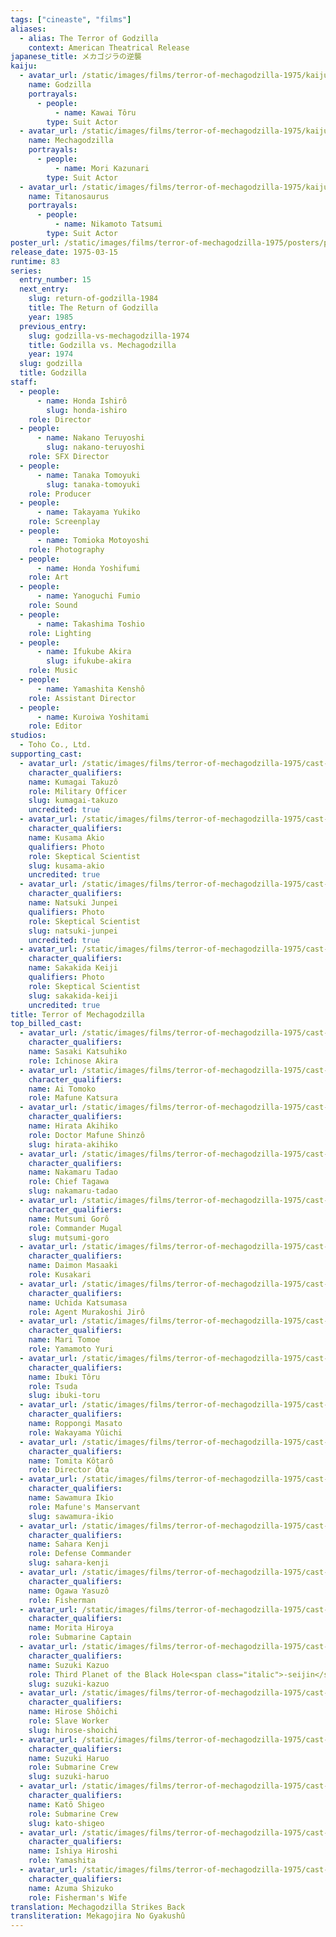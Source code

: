 ```yaml
---
tags: ["cineaste", "films"]
aliases:
  - alias: The Terror of Godzilla
    context: American Theatrical Release
japanese_title: メカゴジラの逆襲
kaiju:
  - avatar_url: /static/images/films/terror-of-mechagodzilla-1975/kaiju-avatars/toru-kawai-0.webp
    name: Godzilla
    portrayals:
      - people:
          - name: Kawai Tôru
        type: Suit Actor
  - avatar_url: /static/images/films/terror-of-mechagodzilla-1975/kaiju-avatars/kazunari-mori-0.webp
    name: Mechagodzilla
    portrayals:
      - people:
          - name: Mori Kazunari
        type: Suit Actor
  - avatar_url: /static/images/films/terror-of-mechagodzilla-1975/kaiju-avatars/tatsumi-nikamoto-0.webp
    name: Titanosaurus
    portrayals:
      - people:
          - name: Nikamoto Tatsumi
        type: Suit Actor
poster_url: /static/images/films/terror-of-mechagodzilla-1975/posters/poster.webp
release_date: 1975-03-15
runtime: 83
series:
  entry_number: 15
  next_entry:
    slug: return-of-godzilla-1984
    title: The Return of Godzilla
    year: 1985
  previous_entry:
    slug: godzilla-vs-mechagodzilla-1974
    title: Godzilla vs. Mechagodzilla
    year: 1974
  slug: godzilla
  title: Godzilla
staff:
  - people:
      - name: Honda Ishirô
        slug: honda-ishiro
    role: Director
  - people:
      - name: Nakano Teruyoshi
        slug: nakano-teruyoshi
    role: SFX Director
  - people:
      - name: Tanaka Tomoyuki
        slug: tanaka-tomoyuki
    role: Producer
  - people:
      - name: Takayama Yukiko
    role: Screenplay
  - people:
      - name: Tomioka Motoyoshi
    role: Photography
  - people:
      - name: Honda Yoshifumi
    role: Art
  - people:
      - name: Yanoguchi Fumio
    role: Sound
  - people:
      - name: Takashima Toshio
    role: Lighting
  - people:
      - name: Ifukube Akira
        slug: ifukube-akira
    role: Music
  - people:
      - name: Yamashita Kenshô
    role: Assistant Director
  - people:
      - name: Kuroiwa Yoshitami
    role: Editor
studios:
  - Toho Co., Ltd.
supporting_cast:
  - avatar_url: /static/images/films/terror-of-mechagodzilla-1975/cast-avatars/takuzo-kumagai-0.webp
    character_qualifiers:
    name: Kumagai Takuzô
    role: Military Officer
    slug: kumagai-takuzo
    uncredited: true
  - avatar_url: /static/images/films/terror-of-mechagodzilla-1975/cast-avatars/akio-kusama-0.webp
    character_qualifiers:
    name: Kusama Akio
    qualifiers: Photo
    role: Skeptical Scientist
    slug: kusama-akio
    uncredited: true
  - avatar_url: /static/images/films/terror-of-mechagodzilla-1975/cast-avatars/junpei-natsuki-0.webp
    character_qualifiers:
    name: Natsuki Junpei
    qualifiers: Photo
    role: Skeptical Scientist
    slug: natsuki-junpei
    uncredited: true
  - avatar_url: /static/images/films/terror-of-mechagodzilla-1975/cast-avatars/keiji-sakakida-0.webp
    character_qualifiers:
    name: Sakakida Keiji
    qualifiers: Photo
    role: Skeptical Scientist
    slug: sakakida-keiji
    uncredited: true
title: Terror of Mechagodzilla
top_billed_cast:
  - avatar_url: /static/images/films/terror-of-mechagodzilla-1975/cast-avatars/katsuhiko-sasaki-0.webp
    character_qualifiers:
    name: Sasaki Katsuhiko
    role: Ichinose Akira
  - avatar_url: /static/images/films/terror-of-mechagodzilla-1975/cast-avatars/tomoko-ai-0.webp
    character_qualifiers:
    name: Ai Tomoko
    role: Mafune Katsura
  - avatar_url: /static/images/films/terror-of-mechagodzilla-1975/cast-avatars/akihiko-hirata-0.webp
    character_qualifiers:
    name: Hirata Akihiko
    role: Doctor Mafune Shinzô
    slug: hirata-akihiko
  - avatar_url: /static/images/films/terror-of-mechagodzilla-1975/cast-avatars/tadao-nakamaru-0.webp
    character_qualifiers:
    name: Nakamaru Tadao
    role: Chief Tagawa
    slug: nakamaru-tadao
  - avatar_url: /static/images/films/terror-of-mechagodzilla-1975/cast-avatars/goro-mutsumi-0.webp
    character_qualifiers:
    name: Mutsumi Gorô
    role: Commander Mugal
    slug: mutsumi-goro
  - avatar_url: /static/images/films/terror-of-mechagodzilla-1975/cast-avatars/masaaki-daimon-0.webp
    character_qualifiers:
    name: Daimon Masaaki
    role: Kusakari
  - avatar_url: /static/images/films/terror-of-mechagodzilla-1975/cast-avatars/katsumasa-uchida-0.webp
    character_qualifiers:
    name: Uchida Katsumasa
    role: Agent Murakoshi Jirô
  - avatar_url: /static/images/films/terror-of-mechagodzilla-1975/cast-avatars/tomoe-mari-0.webp
    character_qualifiers:
    name: Mari Tomoe
    role: Yamamoto Yuri
  - avatar_url: /static/images/films/terror-of-mechagodzilla-1975/cast-avatars/toru-ibuki-0.webp
    character_qualifiers:
    name: Ibuki Tôru
    role: Tsuda
    slug: ibuki-toru
  - avatar_url: /static/images/films/terror-of-mechagodzilla-1975/cast-avatars/masato-roppongi-0.webp
    character_qualifiers:
    name: Roppongi Masato
    role: Wakayama Yûichi
  - avatar_url: /static/images/films/terror-of-mechagodzilla-1975/cast-avatars/kotaro-tomita-0.webp
    character_qualifiers:
    name: Tomita Kôtarô
    role: Director Ôta
  - avatar_url: /static/images/films/terror-of-mechagodzilla-1975/cast-avatars/ikio-sawamura-0.webp
    character_qualifiers:
    name: Sawamura Ikio
    role: Mafune's Manservant
    slug: sawamura-ikio
  - avatar_url: /static/images/films/terror-of-mechagodzilla-1975/cast-avatars/kenji-sahara-0.webp
    character_qualifiers:
    name: Sahara Kenji
    role: Defense Commander
    slug: sahara-kenji
  - avatar_url: /static/images/films/terror-of-mechagodzilla-1975/cast-avatars/yasuzo-ogawa-0.webp
    character_qualifiers:
    name: Ogawa Yasuzô
    role: Fisherman
  - avatar_url: /static/images/films/terror-of-mechagodzilla-1975/cast-avatars/hiroya-morita-0.webp
    character_qualifiers:
    name: Morita Hiroya
    role: Submarine Captain
  - avatar_url: /static/images/films/terror-of-mechagodzilla-1975/cast-avatars/kazuo-suzuki-0.webp
    character_qualifiers:
    name: Suzuki Kazuo
    role: Third Planet of the Black Hole<span class="italic">-seijin</span>
    slug: suzuki-kazuo
  - avatar_url: /static/images/films/terror-of-mechagodzilla-1975/cast-avatars/shoichi-hirose-0.webp
    character_qualifiers:
    name: Hirose Shôichi
    role: Slave Worker
    slug: hirose-shoichi
  - avatar_url: /static/images/films/terror-of-mechagodzilla-1975/cast-avatars/haruo-suzuki-0.webp
    character_qualifiers:
    name: Suzuki Haruo
    role: Submarine Crew
    slug: suzuki-haruo
  - avatar_url: /static/images/films/terror-of-mechagodzilla-1975/cast-avatars/shigeo-kato-0.webp
    character_qualifiers:
    name: Katô Shigeo
    role: Submarine Crew
    slug: kato-shigeo
  - avatar_url: /static/images/films/terror-of-mechagodzilla-1975/cast-avatars/hiroshi-ishiya-0.webp
    character_qualifiers:
    name: Ishiya Hiroshi
    role: Yamashita
  - avatar_url: /static/images/films/terror-of-mechagodzilla-1975/cast-avatars/shizuko-azuma-0.webp
    character_qualifiers:
    name: Azuma Shizuko
    role: Fisherman's Wife
translation: Mechagodzilla Strikes Back
transliteration: Mekagojira No Gyakushû
---
```

